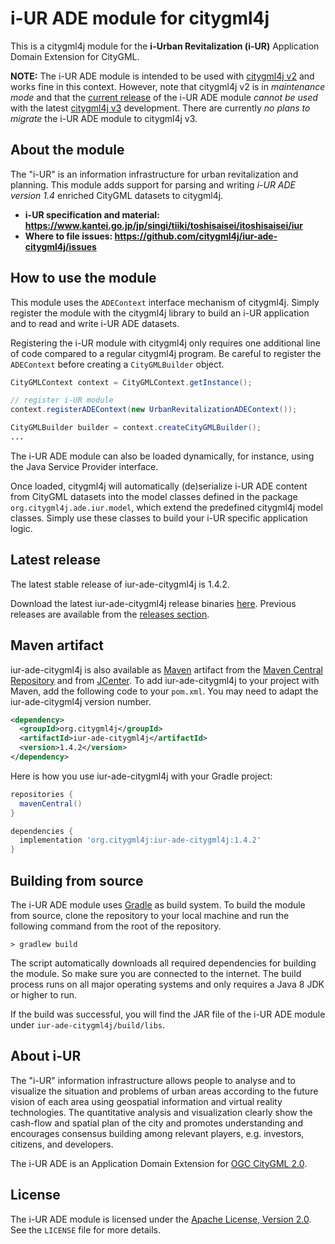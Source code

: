 # i-UR ADE module for citygml4j

This is a citygml4j module for the **i-Urban Revitalization (i-UR)** Application Domain Extension for CityGML.

**NOTE:** The i-UR ADE module is intended to be used with [citygml4j v2](https://github.com/citygml4j/citygml4j/tree/citygml4j-v2)
and works fine in this context. However, note that citygml4j v2 is in _maintenance mode_ and that the
[current release](https://github.com/citygml4j/iur-ade-citygml4j/releases/latest) of the i-UR ADE module
_cannot be used_ with the latest [citygml4j v3](https://github.com/citygml4j/citygml4j) development. There are
currently _no plans to migrate_ the i-UR ADE module to citygml4j v3.

## About the module
The "i-UR" is an information infrastructure for urban revitalization and planning. This module adds support for
parsing and writing *i-UR ADE version 1.4* enriched CityGML datasets to citygml4j.

* **i-UR specification and material: https://www.kantei.go.jp/jp/singi/tiiki/toshisaisei/itoshisaisei/iur**
* **Where to file issues: https://github.com/citygml4j/iur-ade-citygml4j/issues**

## How to use the module
This module uses the `ADEContext` interface mechanism of citygml4j. Simply register the module with the citygml4j
library to build an i-UR application and to read and write i-UR ADE datasets.

Registering the i-UR module with citygml4j only requires one additional line of code compared to a regular citygml4j
program. Be careful to register the `ADEContext` before creating a `CityGMLBuilder` object.

```java
CityGMLContext context = CityGMLContext.getInstance();

// register i-UR module
context.registerADEContext(new UrbanRevitalizationADEContext());

CityGMLBuilder builder = context.createCityGMLBuilder();
...
```

The i-UR ADE module can also be loaded dynamically, for instance, using the Java Service Provider interface.

Once loaded, citygml4j will automatically (de)serialize i-UR ADE content from CityGML datasets into the model classes
defined in the package `org.citygml4j.ade.iur.model`, which extend the predefined citygml4j model classes. Simply use
these classes to build your i-UR specific application logic.

## Latest release
The latest stable release of iur-ade-citygml4j is 1.4.2.

Download the latest iur-ade-citygml4j release binaries
[here](https://github.com/citygml4j/iur-ade-citygml4j/releases/download/v1.4.2/iur-ade-citygml4j-1.4.2.zip).
Previous releases are available from the [releases section](https://github.com/citygml4j/iur-ade-citygml4j/releases).

## Maven artifact
iur-ade-citygml4j is also available as [Maven](http://maven.apache.org/) artifact from the
[Maven Central Repository](https://search.maven.org/search?q=iur-ade-citygml4j) and from
[JCenter](https://bintray.com/bintray/jcenter). To add iur-ade-citygml4j to your project with Maven, add the following
code to your `pom.xml`. You may need to adapt the iur-ade-citygml4j version number.

```xml
<dependency>
  <groupId>org.citygml4j</groupId>
  <artifactId>iur-ade-citygml4j</artifactId>
  <version>1.4.2</version>
</dependency>
```

Here is how you use iur-ade-citygml4j with your Gradle project:

```gradle
repositories {
  mavenCentral()
}

dependencies {
  implementation 'org.citygml4j:iur-ade-citygml4j:1.4.2'
}
```

## Building from source
The i-UR ADE module uses [Gradle](https://gradle.org/) as build system. To build the module from source, clone the
repository to your local machine and run the following command from the root of the repository.

    > gradlew build

The script automatically downloads all required dependencies for building the module. So make sure you are connected
to the internet. The build process runs on all major operating systems and only requires a Java 8 JDK or higher to run.

If the build was successful, you will find the JAR file of the i-UR ADE module under `iur-ade-citygml4j/build/libs`.

## About i-UR
The "i-UR" information infrastructure allows people to analyse and to visualize the situation and problems of urban areas
according to the future vision of each area using geospatial information and virtual reality technologies. The
quantitative analysis and visualization clearly show the cash-flow and spatial plan of the city and promotes
understanding and encourages consensus building among relevant players, e.g. investors, citizens, and developers.

The i-UR ADE is an Application Domain Extension for [OGC CityGML 2.0](http://www.opengeospatial.org/standards/citygml).

## License

The i-UR ADE module is licensed under the [Apache License, Version 2.0](http://www.apache.org/licenses/LICENSE-2.0).
See the `LICENSE` file for more details.